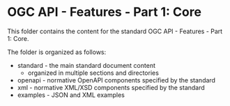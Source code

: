 # OGC API - Features - Part 1: Core

This folder contains the content for the standard OGC API - Features - Part 1: Core.

The folder is organized as follows:

* standard - the main standard document content
  - organized in multiple sections and directories
* openapi - normative OpenAPI components specified by the standard
* xml - normative XML/XSD components specified by the standard
* examples - JSON and XML examples
